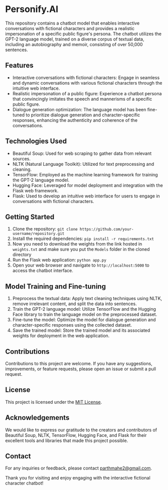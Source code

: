# Personify.AI

This repository contains a chatbot model that enables interactive conversations with fictional characters and provides a realistic impersonation of a specific public figure's persona. The chatbot utilizes the GPT-2 language model, trained on a diverse corpus of textual data, including an autobiography and memoir, consisting of over 50,000 sentences.

## Features

- Interactive conversations with fictional characters: Engage in seamless and dynamic conversations with various fictional characters through the intuitive web interface.
- Realistic impersonation of a public figure: Experience a chatbot persona that convincingly imitates the speech and mannerisms of a specific public figure.
- Dialogue generation optimization: The language model has been fine-tuned to prioritize dialogue generation and character-specific responses, enhancing the authenticity and coherence of the conversations.

## Technologies Used

- Beautiful Soup: Used for web scraping to gather data from relevant sources.
- NLTK (Natural Language Toolkit): Utilized for text preprocessing and cleaning.
- TensorFlow: Employed as the machine learning framework for training the GPT-2 language model.
- Hugging Face: Leveraged for model deployment and integration with the Flask web framework.
- Flask: Used to develop an intuitive web interface for users to engage in conversations with fictional characters.

## Getting Started

1. Clone the repository: `git clone https://github.com/your-username/repository.git`
2. Install the required dependencies: `pip install -r requirements.txt`
3. Now you need to download the weights from the link hosted in `weights.txt` and make sure you put the `Models` folder in the cloned directory
4. Run the Flask web application: `python app.py`
5. Open your web browser and navigate to `http://localhost:5000` to access the chatbot interface.

## Model Training and Fine-tuning

1. Preprocess the textual data: Apply text cleaning techniques using NLTK, remove irrelevant content, and split the data into sentences.
2. Train the GPT-2 language model: Utilize TensorFlow and the Hugging Face library to train the language model on the preprocessed dataset.
3. Fine-tune the model: Optimize the model for dialogue generation and character-specific responses using the collected dataset.
4. Save the trained model: Store the trained model and its associated weights for deployment in the web application.

## Contributions

Contributions to this project are welcome. If you have any suggestions, improvements, or feature requests, please open an issue or submit a pull request.

## License

This project is licensed under the [MIT License](LICENSE).

## Acknowledgements

We would like to express our gratitude to the creators and contributors of Beautiful Soup, NLTK, TensorFlow, Hugging Face, and Flask for their excellent tools and libraries that made this project possible.

## Contact

For any inquiries or feedback, please contact parthmahe2@gmail.com.

Thank you for visiting and enjoy engaging with the interactive fictional character chatbot!
